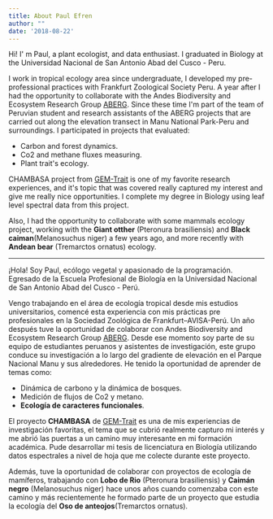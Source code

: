 ```yaml
---
title: About Paul Efren
author: ""
date: '2018-08-22'
---
```

Hi! I' m Paul, a plant ecologist, and data enthusiast. I graduated in Biology at the Universidad Nacional de San Antonio Abad del Cusco - Peru. 

I work in tropical ecology area since undergraduate, I developed my pre-professional practices with Frankfurt Zoological Society Peru. A year after I had the opportunity to collaborate with the Andes Biodiversity and Ecosystem Research Group [ABERG](http://www.andesconservation.org).
Since these time  I'm part of the team of Peruvian student and research assistants of the ABERG projects that are carried out along the elevation transect in Manu National Park-Peru and surroundings. I participated in projects that evaluated: 
 
 - Carbon and forest dynamics.
 - Co2 and methane fluxes measuring.
 - Plant trait's ecology.

CHAMBASA project from [GEM-Trait](http://www.yadvindermalhi.org/projects.html) is one of my favorite research experiences, and it's topic that was covered really captured my interest and give me really nice opportunities. I complete my degree in Biology using leaf level spectral data from this project.

Also, I had the opportunity to collaborate with some mammals ecology project, working with the **Giant otther** (Pteronura brasiliensis) and **Black caiman**(Melanosuchus niger) a few years ago, and more recently with **Andean bear** (Tremarctos ornatus) ecology. 

---
¡Hola! Soy Paul, ecólogo vegetal  y apasionado de la programación. Egresado de la Escuela Profesional de Biología en la Universidad Nacional de San Antonio Abad del Cusco - Perú.

Vengo trabajando en el área de ecología tropical desde mis estudios universitarios, comencé esta experiencia con mis prácticas pre profesionales en la Sociedad Zoológica de Frankfurt–AVISA-Perú. Un año después tuve la oportunidad de colaborar con  Andes Biodiversity and Ecosystem Research Group [ABERG](http://www.andesconservation.org). Desde ese momento soy parte de su equipo de estudiantes peruanos y asistentes de investigación, este grupo conduce su investigación a lo largo del gradiente de elevación en el Parque Nacional Manu y sus alrededores. He tenido la oportunidad de aprender de temas como:

- Dinámica de carbono y la dinámica de bosques.
- Medición de flujos de Co2 y metano.
- **Ecología de caracteres funcionales**.

El proyecto **CHAMBASA** de [GEM-Trait](http://www.yadvindermalhi.org/projects.html) es una de mis experiencias de investigación favoritas, el tema que se cubrió realmente capturo mi interés y me abrió las puertas a un camino muy interesante en mi formación académica. Pude desarrollar mi tesis de licenciatura en Biología utilizando datos espectrales a nivel de hoja que me colecte durante este proyecto.

Además, tuve la oportunidad de colaborar con proyectos de ecología de mamíferos, trabajando con  **Lobo de Rio** (Pteronura brasiliensis) y **Caimán negro** (Melanosuchus niger) hace unos años cuando comenzaba con este camino y más recientemente  he formado parte de un proyecto que estudia la ecología del **Oso de anteojos**(Tremarctos ornatus).


